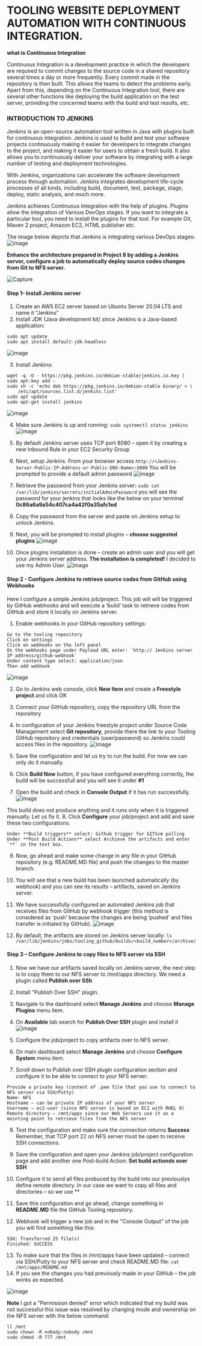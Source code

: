 # TOOLING WEBSITE DEPLOYMENT AUTOMATION WITH CONTINUOUS INTEGRATION.

**what is Continuous Integration**

Continuous Integration is a development practice in which the developers are required to commit changes to the source code in a shared repository several times a day or more frequently. Every commit made in the repository is then built. This allows the teams to detect the problems early. Apart from this, depending on the Continuous Integration tool, there are several other functions like deploying the build application on the test server, providing the concerned teams with the build and test results, etc.

### INTRODUCTION TO JENKINS
Jenkins is an open-source automation tool written in Java with plugins built for continuous integration. Jenkins is used to build and test your software projects continuously making it easier for developers to integrate changes to the project, and making it easier for users to obtain a fresh build. It also allows you to continuously deliver your software by integrating with a large number of testing and deployment technologies.

With Jenkins, organizations can accelerate the software development process through automation. Jenkins integrates development life-cycle processes of all kinds, including build, document, test, package, stage, deploy, static analysis, and much more.

Jenkins achieves Continuous Integration with the help of plugins. Plugins allow the integration of Various DevOps stages. If you want to integrate a particular tool, you need to install the plugins for that tool. For example Git, Maven 2 project, Amazon EC2, HTML publisher etc.

The image below depicts that Jenkins is integrating various DevOps stages:
![image](https://user-images.githubusercontent.com/116161693/224283027-a91b7308-81ab-457b-a9bf-0c51e93ff6a0.png)

**Enhance the architecture prepared in Project 8 by adding a Jenkins server, configure a job to automatically deploy source codes changes from Git to NFS server.**

![Capture](https://user-images.githubusercontent.com/74002629/184101792-3c29fba2-78dd-4333-8aee-3385c605ecf1.PNG)

#### Step 1- Install Jenkins server
1. Create an AWS EC2 server based on Ubuntu Server 20.04 LTS and name it "Jenkins"
2. Install JDK (Java development kit) since Jenkins is a Java-based application:
```
sudo apt update
sudo apt install default-jdk-headless
```
![image](https://user-images.githubusercontent.com/116161693/224292955-26ff2660-9471-4442-9641-8a8131194a19.png)

3. Install Jenkins:
```
wget -q -O - https://pkg.jenkins.io/debian-stable/jenkins.io.key | sudo apt-key add -
sudo sh -c 'echo deb https://pkg.jenkins.io/debian-stable binary/ > \
    /etc/apt/sources.list.d/jenkins.list'
sudo apt update
sudo apt-get install jenkins
```
![image](https://user-images.githubusercontent.com/116161693/224293016-50d7ae68-e9bd-418b-939d-1de9b8275ba1.png)

4. Make sure Jenkins is up and running: `sudo systemctl status jenkins`
![image](https://user-images.githubusercontent.com/116161693/224293064-2a50b010-ad0f-40cb-9097-1f05c323aff1.png)

5. By default Jenkins server uses TCP port 8080 – open it by creating a new Inbound Rule in your EC2 Security Group
6. Next, setup Jenkins. From your browser access `http://<Jenkins-Server-Public-IP-Address-or-Public-DNS-Name>:8080` You will be prompted to provide a default admin password
![image](https://user-images.githubusercontent.com/116161693/224293914-a10710be-33f4-469f-8f3f-27c9e43241be.png)

7. Retrieve the password from your Jenkins server: `sudo cat /var/lib/jenkins/secrets/initialAdminPassword` you will see the password for your jenkins that looks like the below on your terminal
   **0c86a6a9a54c407ca4a42f0a35afc1ed**

8. Copy the password from the server and paste on Jenkins setup to unlock Jenkins.
9. Next, you will be prompted to install plugins – **choose suggested plugins**
![image](https://user-images.githubusercontent.com/116161693/224294225-17753233-bcec-4b62-92d3-4520e63bf00d.png)

10. Once plugins installation is done – create an admin user and you will get your Jenkins server address. **The installation is completed!** I decided to use my Admin User.
![image](https://user-images.githubusercontent.com/116161693/224294268-ba24fb56-bba2-449b-9f08-633f8fab1854.png)

#### Step 2 - Configure Jenkins to retrieve source codes from GitHub using Webhooks
Here I configure a simple Jenkins job/project. This job will will be triggered by GitHub webhooks and will execute a ‘build’ task to retrieve codes from GitHub and store it locally on Jenkins server.

1. Enable webhooks in your GitHub repository settings: 
```
Go to the tooling repository
Click on settings
Click on webhooks on the left panel
On the webhooks page under Payload URL enter: `http:// Jenkins server IP address/github-webhook`
Under content type select: application/json
Then add webhook
```
![image](https://user-images.githubusercontent.com/116161693/224294550-b5d4b430-06d3-407a-9d73-05562fe6b453.png)

2. Go to Jenkins web console, click **New Item** and create a **Freestyle project** and click OK
3. Connect your GitHub repository, copy the repository URL from the repository
4. In configuration of your Jenkins freestyle project under Source Code Management select **Git repository**, provide there the link to your Tooling GitHub repository and credentials (user/password) so Jenkins could access files in the repository.
![image](https://user-images.githubusercontent.com/116161693/224294624-ed1104d4-47f3-45be-b914-245c07e1b165.png)

5. Save the configuration and let us try to run the build. For now we can only do it manually.
6. Click **Build Now** button, if you have configured everything correctly, the build will be successfull and you will see it under **#1**
7. Open the build and check in **Console Output** if it has run successfully.
![image](https://user-images.githubusercontent.com/116161693/224294685-595e7b58-f313-4590-b1c0-ad1ee96164e7.png)

This build does not produce anything and it runs only when it is triggered manually. Let us fix it.
8. Click **Configure** your job/project and add and save these two configurations:
``` 
Under **Build triggers** select: Github trigger for GITScm polling
Under **Post Build Actions** select Archieve the artifacts and enter `**` in the text box.
```
9. Now, go ahead and make some change in any file in your GitHub repository (e.g. README.MD file) and push the changes to the master branch.
10. You will see that a new build has been launched automatically (by webhook) and you can see its results – artifacts, saved on Jenkins server.
11. We have successfully configured an automated Jenkins job that receives files from GitHub by webhook trigger (this method is considered as ‘push’ because the changes are being ‘pushed’ and files transfer is initiated by GitHub).
![image](https://user-images.githubusercontent.com/116161693/224295222-c1ff0170-48f0-4d60-b61a-6b9fe20cf0e8.png)

12. By default, the artifacts are stored on Jenkins server locally: `ls /var/lib/jenkins/jobs/tooling_github/builds/<build_number>/archive/`

#### Step 3 – Configure Jenkins to copy files to NFS server via SSH
1. Now we have our artifacts saved locally on Jenkins server, the next step is to copy them to our NFS server to /mnt/apps directory. We need a plugin called
**Publish over SSh**
2. Install "Publish Over SSH" plugin.
3. Navigate to the dashboard select **Manage Jenkins** and choose **Manage Plugins** menu item.
4. On **Available** tab search for **Publish Over SSH** plugin and install it
![image](https://user-images.githubusercontent.com/116161693/224295339-9f0a1ab3-410f-4f9b-aeeb-e58f102c4a25.png)

5. Configure the job/project to copy artifacts over to NFS server.
6. On main dashboard select **Manage Jenkins** and choose **Configure System** menu item.
7. Scroll down to Publish over SSH plugin configuration section and configure it to be able to connect to your NFS server:
```
Provide a private key (content of .pem file that you use to connect to NFS server via SSH/Putty)
Name- NFS
Hostname – can be private IP address of your NFS server
Username – ec2-user (since NFS server is based on EC2 with RHEL 8)
Remote directory – /mnt/apps since our Web Servers use it as a mointing point to retrieve files from the NFS server
```
8. Test the configuration and make sure the connection returns **Success** Remember, that TCP port 22 on NFS server must be open to receive SSH connections.
9. Save the configuration and open your Jenkins job/project configuration page and add another one Post-build Action: **Set build actionds over SSH**
10. Configure it to send all files probuced by the build into our previouslys define remote directory. In our case we want to copy all files and directories – so we use **

11. Save this configuration and go ahead, change something in **README.MD** file the GitHub Tooling repository.
12. Webhook will trigger a new job and in the "Console Output" of the job you will find something like this:
```
SSH: Transferred 25 file(s)
Finished: SUCCESS
```
13. To make sure that the files in /mnt/apps have been updated – connect via SSH/Putty to your NFS server and check README.MD file: `cat /mnt/apps/README.md`
14. If you see the changes you had previously made in your GitHub – the job works as expected.

![image](https://user-images.githubusercontent.com/116161693/232574588-297e529a-02c9-455f-9e5d-a90c523eabcc.png)

**Note** I got a "Permission denied" error which indicated that my build was not successful
this issue was resolved by changing mode and ownership on the NFS server with the below command:
```
ll /mnt
sudo chown -R nobody:nobody /mnt
sudo chmod -R 777 /mnt
```



